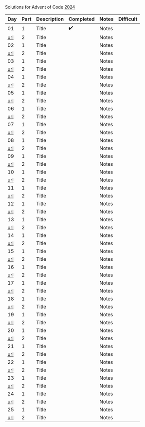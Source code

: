 Solutions for Advent of Code [2024](https://adventofcode.com/2024)

| Day | Part | Description | Completed | Notes | Difficult | 
|-----|------|-------------|-----------|------|------------|
|  01 |  1   | Title | :heavy_check_mark: | Notes | |
| [url](https://adventofcode.com/2024/day/1) | 2 |Title  |  | Notes | |
|  02 |  1   | Title |  | Notes | |
| [url](https://adventofcode.com/2024/day/2) | 2 | Title  |  | Notes | |
|  03 |  1   | Title |  | Notes | |
| [url](https://adventofcode.com/2024/day/3) | 2 | Title  |  | Notes | |
|  04 |  1   | Title |  | Notes | |
| [url](https://adventofcode.com/2024/day/4) | 2 | Title  |  | Notes | |
|  05 |  1   | Title |  | Notes | |
| [url](https://adventofcode.com/2024/day/5) | 2 | Title  |  | Notes | |
|  06 |  1   | Title |  | Notes | |
| [url](https://adventofcode.com/2024/day/6) | 2 | Title  |  | Notes | |
|  07 |  1   | Title |  | Notes | |
| [url](https://adventofcode.com/2024/day/7) | 2 | Title  |  | Notes | |
|  08 |  1   | Title |  | Notes | |
| [url](https://adventofcode.com/2024/day/8) | 2 | Title  |  | Notes | |
|  09 |  1   | Title |  | Notes | |
| [url](https://adventofcode.com/2024/day/9) | 2 | Title  |  | Notes | |
|  10 |  1   | Title |  | Notes | |
| [url](https://adventofcode.com/2024/day/10) | 2 | Title  |  | Notes | |
|  11 |  1   | Title |  | Notes | |
| [url](https://adventofcode.com/2024/day/11) | 2 | Title  |  | Notes | |
|  12 |  1   | Title |  | Notes | |
| [url](https://adventofcode.com/2024/day/12) | 2 | Title  |  | Notes | |
|  13 |  1   | Title |  | Notes | |
| [url](https://adventofcode.com/2024/day/13) | 2 | Title  |  | Notes | |
|  14 |  1   | Title |  | Notes | |
| [url](https://adventofcode.com/2024/day/14) | 2 | Title  |  | Notes | |
|  15 |  1   | Title |  | Notes | |
| [url](https://adventofcode.com/2024/day/15) | 2 | Title  |  | Notes | |
|  16 |  1   | Title |  | Notes | |
| [url](https://adventofcode.com/2024/day/16) | 2 | Title  |  | Notes | |
|  17 |  1   | Title |  | Notes | |
| [url](https://adventofcode.com/2024/day/17) | 2 | Title  |  | Notes | |
|  18 |  1   | Title |  | Notes | |
| [url](https://adventofcode.com/2024/day/18) | 2 | Title  |  | Notes | |
|  19 |  1   | Title |  | Notes | |
| [url](https://adventofcode.com/2024/day/19) | 2 | Title  |  | Notes | |
|  20 |  1   | Title |  | Notes | |
| [url](https://adventofcode.com/2024/day/20) | 2 | Title  |  | Notes | |
|  21 |  1   | Title |  | Notes | |
| [url](https://adventofcode.com/2024/day/21) | 2 | Title  |  | Notes | |
|  22 |  1   | Title |  | Notes | |
| [url](https://adventofcode.com/2024/day/22) | 2 | Title  |  | Notes | |
|  23 |  1   | Title |  | Notes | |
| [url](https://adventofcode.com/2024/day/23) | 2 | Title  |  | Notes | |
|  24 |  1   | Title |  | Notes | |
| [url](https://adventofcode.com/2024/day/24) | 2 | Title  |  | Notes | |
|  25 |  1   | Title |  | Notes | |
| [url](https://adventofcode.com/2024/day/25) | 2 | Title  |  | Notes | |
